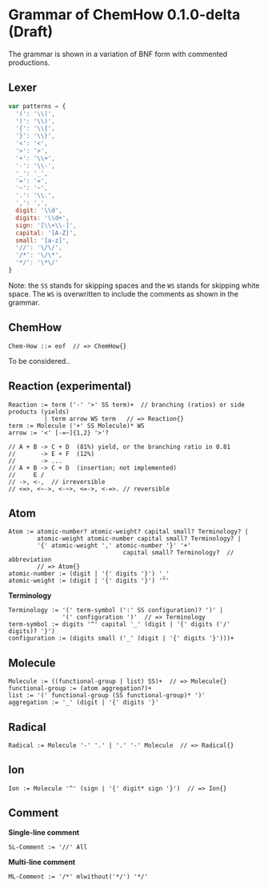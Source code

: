 # Grammar of ChemHow 0.1.0-delta (Draft)
The grammar is shown in a variation of BNF form with commented productions.

## Lexer
```js
var patterns = {
  '(': '\\(',
  ')': '\\)',
  '{': '\\{',
  '}': '\\}',
  '<': '<',
  '>': '>',
  '+': '\\+',
  '-': '\\-',
  '_': '_',
  '=': '=',
  '~': '~',
  '.': '\\.',
  ',': ',',
  digit: '\\d',
  digits: '\\d+',
  sign: '[\\+\\-]',
  capital: '[A-Z]',
  small: '[a-z]',
  '//': '\/\/',
  '/*': '\/\*',
  '*/': '\*\/'
}
```
Note: the `SS` stands for skipping spaces and the `WS` stands for
skipping white space. The `WS` is overwritten to include the comments 
as shown in the grammar.


## ChemHow
```vbnf
Chem-How ::= eof  // => ChemHow{}
```
To be considered..


## Reaction (experimental)
```vbnf
Reaction := term ('-' '>' SS term)+  // branching (ratios) or side products (yields)
          | term arrow WS term   // => Reaction{}
term := Molecule ('+' SS Molecule)* WS
arrow := '<' [-=~]{1,2} '>'?

// A + B -> C + D  (81%) yield, or the branching ratio in 0.81
//       -> E + F  (12%)
//       -> ...
// A + B -> C + D  (insertion; not implemented)
//     E /
// ->, <-,  // irreversible 
// <=>, <~->, <-~>, <=->, <-=>. // reversible
```

## Atom
```vbnf
Atom := atomic-number? atomic-weight? capital small? Terminology? |
        atomic-weight atomic-number capital small? Terminology? |
        '{' atomic-weight ',' atomic-number '}' '+'
                                capital small? Terminology?  // abbreviation
        // => Atom{}
atomic-number := (digit | '{' digits '}') '_'
atomic-weight := (digit | '{' digits '}') '^'
```
**Terminology**
```vbnf
Terminology := '(' term-symbol (':' SS configuration)? ')' |
               '(' configuration ')'  // => Terminology
term-symbol := digits '^' capital '_' (digit | '{' digits ('/' digits)? '}')
configuration := (digits small ('_' (digit | '{' digits '}')))+
```

## Molecule
```vbnf
Molecule := ((functional-group | list) SS)+  // => Molecule{}
functional-group := (atom aggregation?)+
list := '(' functional-group (SS functional-group)* ')'
aggregation := '_' (digit | '{' digits '}'
```

## Radical
```vbnf
Radical := Molecule '-' '.' | '.' '-' Molecule  // => Radical{}
```

## Ion
```vbnf
Ion := Molecule '^' (sign | '{' digit* sign '}')  // => Ion{}
```

## Comment
**Single-line comment**
```vbnf
SL-Comment := '//' All
```

**Multi-line comment**
```vbnf
ML-Comment := '/*' mlwithout('*/') '*/'
```
